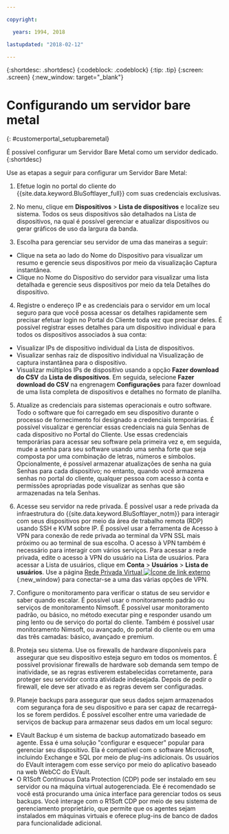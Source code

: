 ```yaml
---

copyright:

  years: 1994, 2018

lastupdated: "2018-02-12"

---
```


{:shortdesc: .shortdesc}
{:codeblock: .codeblock}
{:tip: .tip}
{:screen: .screen}
{:new_window: target="_blank"}


# Configurando um servidor bare metal
{: #customerportal_setupbaremetal}

É possível configurar um Servidor Bare Metal como um servidor dedicado.
{:shortdesc}

Use as etapas a seguir para configurar um Servidor Bare Metal:

1. Efetue login no portal do cliente do {{site.data.keyword.BluSoftlayer_full}} com suas credenciais exclusivas.

2. No menu, clique em **Dispositivos** > **Lista de dispositivos** e localize seu sistema. Todos os seus dispositivos são detalhados na Lista de dispositivos, na qual é possível gerenciar e atualizar dispositivos ou gerar gráficos de uso da largura da banda.

3. Escolha para gerenciar seu servidor de uma das maneiras a seguir:
  * Clique na seta ao lado do Nome do Dispositivo para visualizar um resumo e gerencie seus dispositivos por meio da visualização Captura instantânea.
  * Clique no Nome do Dispositivo do servidor para visualizar uma lista detalhada e gerencie seus dispositivos por meio da tela Detalhes do dispositivo.

4. Registre o endereço IP e as credenciais para o servidor em um local seguro para que você possa acessar os detalhes rapidamente sem precisar efetuar login no Portal do Cliente toda vez que precisar deles. É possível registrar esses detalhes para um dispositivo individual e para todos os dispositivos associados à sua conta:
  * Visualizar IPs de dispositivo individual da Lista de dispositivos.
  * Visualizar senhas raiz de dispositivo individual na Visualização de captura instantânea para o dispositivo.
  * Visualizar múltiplos IPs de dispositivo usando a opção **Fazer download do CSV** da **Lista de dispositivos**. Em seguida, selecione **Fazer download do CSV** na engrenagem **Configurações** para fazer download de uma lista completa de dispositivos e detalhes no formato de planilha.

5. Atualize as credenciais para sistemas operacionais e outro software. Todo o software que foi carregado em seu dispositivo durante o processo de fornecimento foi designado a credenciais temporárias. É possível visualizar e gerenciar essas credenciais na guia Senhas de cada dispositivo no Portal do Cliente. Use essas credenciais temporárias para acessar seu software pela primeira vez e, em seguida, mude a senha para seu software usando uma senha forte que seja composta por uma combinação de letras, números e símbolos. Opcionalmente, é possível armazenar atualizações de senha na guia Senhas para cada dispositivo; no entanto, quando você armazena senhas no portal do cliente, qualquer pessoa com acesso à conta e permissões apropriadas pode visualizar as senhas que são armazenadas na tela Senhas.

6. Acesse seu servidor na rede privada. É possível usar a rede privada da infraestrutura do {{site.data.keyword.BluSoftlayer_notm}} para interagir com seus dispositivos por meio da área de trabalho remota (RDP) usando SSH e KVM sobre IP. É possível usar a ferramenta de Acesso à VPN para conexão de rede privada ao terminal da VPN SSL mais próximo ou ao terminal de sua escolha. O acesso à VPN também é necessário para interagir com vários serviços. Para acessar a rede privada, edite o acesso à VPN do usuário na Lista de usuários. Para acessar a Lista de usuários, clique em **Conta** > **Usuários** > **Lista de usuários**. Use a página [Rede Privada Virtual ![Ícone de link externo](../icons/launch-glyph.svg)](https://www.softlayer.com/VPN-Access){:new_window} para conectar-se a uma das várias opções de VPN.

7. Configure o monitoramento para verificar o status de seu servidor e saber quando escalar. É possível usar o monitoramento padrão ou serviços de monitoramento Nimsoft. É possível usar monitoramento padrão, ou básico, no método executar ping e responder usando um ping lento ou de serviço do portal do cliente. Também é possível usar monitoramento Nimsoft, ou avançado, do portal do cliente ou em uma das três camadas: básico, avançado e premium.

8. Proteja seu sistema. Use os firewalls de hardware disponíveis para assegurar que seu dispositivo esteja seguro em todos os momentos. É possível provisionar firewalls de hardware sob demanda sem tempo de inatividade, se as regras estiverem estabelecidas corretamente, para proteger seu servidor contra atividade indesejada. Depois de pedir o firewall, ele deve ser ativado e as regras devem ser configuradas.

9. Planeje backups para assegurar que seus dados sejam armazenados com segurança fora de seu dispositivo e para ser capaz de recarregá-los se forem perdidos. É possível escolher entre uma variedade de serviços de backup para armazenar seus dados em um local seguro:
  * EVault Backup é um sistema de backup automatizado baseado em agente. Essa é uma solução "configurar e esquecer" popular para gerenciar seu dispositivo. Ela é compatível com o software Microsoft, incluindo Exchange e SQL por meio de plug-ins adicionais. Os usuários do EVault interagem com esse serviço por meio do aplicativo baseado na web WebCC do EVault.
  * O R1Soft Continuous Data Protection (CDP) pode ser instalado em seu servidor ou na máquina virtual autogerenciada. Ele é recomendado se você está procurando uma única interface para gerenciar todos os seus backups. Você interage com o R1Soft CDP por meio de seu sistema de gerenciamento proprietário, que permite que os agentes sejam instalados em máquinas virtuais e oferece plug-ins de banco de dados para funcionalidade adicional.
